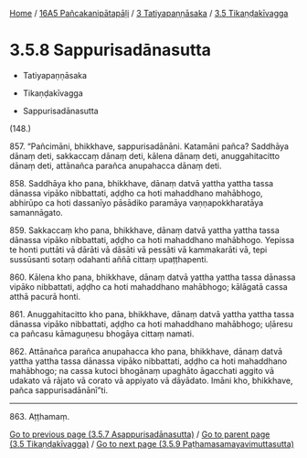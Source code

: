 
[Home](/) / [16A5 Pañcakanipātapāḷi](../...md) / [3 Tatiyapaṇṇāsaka](...md) / [3.5 Tikaṇḍakīvagga](../16A5/3/3.5.md)

# 3.5.8 Sappurisadānasutta

* Tatiyapaṇṇāsaka

* Tikaṇḍakīvagga

* Sappurisadānasutta

(148.)

857\. “Pañcimāni, bhikkhave, sappurisadānāni. Katamāni pañca? Saddhāya dānaṃ deti, sakkaccaṃ dānaṃ deti, kālena dānaṃ deti, anuggahitacitto dānaṃ deti, attānañca parañca anupahacca dānaṃ deti.

858\. Saddhāya kho pana, bhikkhave, dānaṃ datvā yattha yattha tassa dānassa vipāko nibbattati, aḍḍho ca hoti mahaddhano mahābhogo, abhirūpo ca hoti dassanīyo pāsādiko paramāya vaṇṇapokkharatāya samannāgato.

859\. Sakkaccaṃ kho pana, bhikkhave, dānaṃ datvā yattha yattha tassa dānassa vipāko nibbattati, aḍḍho ca hoti mahaddhano mahābhogo. Yepissa te honti puttāti vā dārāti vā dāsāti vā pessāti vā kammakarāti vā, tepi sussūsanti sotaṃ odahanti aññā cittaṃ upaṭṭhapenti.

860\. Kālena kho pana, bhikkhave, dānaṃ datvā yattha yattha tassa dānassa vipāko nibbattati, aḍḍho ca hoti mahaddhano mahābhogo; kālāgatā cassa atthā pacurā honti.

861\. Anuggahitacitto kho pana, bhikkhave, dānaṃ datvā yattha yattha tassa dānassa vipāko nibbattati, aḍḍho ca hoti mahaddhano mahābhogo; uḷāresu ca pañcasu kāmaguṇesu bhogāya cittaṃ namati.

862\. Attānañca parañca anupahacca kho pana, bhikkhave, dānaṃ datvā yattha yattha tassa dānassa vipāko nibbattati, aḍḍho ca hoti mahaddhano mahābhogo; na cassa kutoci bhogānaṃ upaghāto āgacchati aggito vā udakato vā rājato vā corato vā appiyato vā dāyādato. Imāni kho, bhikkhave, pañca sappurisadānānī”ti.

---

863\. Aṭṭhamaṃ.



[Go to previous page (3.5.7 Asappurisadānasutta)](3.5.7.md) / [Go to parent page (3.5 Tikaṇḍakīvagga)](../16A5/3/3.5.md) / [Go to next page (3.5.9 Paṭhamasamayavimuttasutta)](3.5.9.md)


